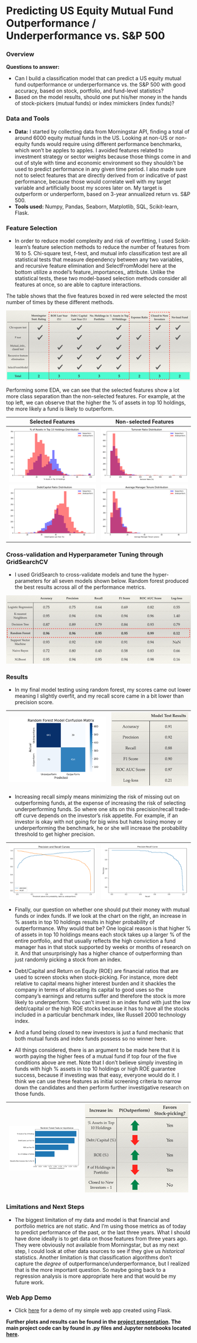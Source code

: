 # Predicting US Equity Mutual Fund Outperformance / Underperformance vs. S&P 500

### Overview

**Questions to answer:** 

- Can I build a classification model that can predict a US equity mutual fund outperformance or underperformance vs. the S&P 500 with good accuracy, based on stock, portfolio, and fund-level statistics?
- Based on the model results, should one put his/her money in the hands of stock-pickers (mutual funds) or index mimickers (index funds)?

### Data and Tools 

- **Data:** I started by collecting data from Morningstar API, finding a total of around 6000 equity mutual funds in the US. Looking at non-US or non-equity funds would require using different performance benchmarks, which won’t be apples to apples. I avoided features related to investment strategy or sector weights because those things come in and out of style with time and economic environment so they shouldn’t be used to predict performance in any given time period. I also made sure not to select features that are directly derived from or indicative of past performance, because those would correlate well with my target variable and artificially boost my scores later on. My target is outperform or underperform, based on 3-year annualized return vs. S&P 500.   
- **Tools used:** Numpy, Pandas, Seaborn, Matplotlib, SQL, Scikit-learn, Flask.

### Feature Selection

- In order to reduce model complexity and risk of overfitting, I used Scikit-learn’s feature selection methods to reduce the number of features from 16 to 5. Chi-square test, f-test, and mutual info classification test are all statistical tests that measure dependency between any two variables, and recursive feature elimination and SelectFromModel here at the bottom utilize a model’s feature_importances_ attribute. Unlike the statistical tests, these two model-based selection methods consider all features at once, so are able to capture interactions. 

The table shows that the five features boxed in red were selected the most number of times by these different methods.

![](Charts/feature_selection.png)

Performing some EDA, we can see that the selected features show a lot more class separation than the non-selected features. For example, at the top left, we can observe that the higher the % of assets in top 10 holdings, the more likely a fund is likely to outperform.

Selected Features | Non-selected Features
------------- | -------------
![](Charts/dist_assets_top10.png) | ![](Charts/dist_turnover.png)
![](Charts/dist_debt_to_capital.png) | ![](Charts/dist_manager_tenure.png)

### Cross-validation and Hyperparameter Tuning through GridSearchCV

-  I used GridSearch to cross-validate models and tune the hyper-parameters for all seven models shown below. Random forest produced the best results across all of the performance metrics.

![](Charts/choosing_the_best_model.png)

### Results

- In my final model testing using random forest, my scores came out lower meaning I slightly overfit, and my recall score came in a bit lower than precision score. 

![](Charts/test_confusion_matrix.png) | ![](Charts/model_test_results.png)
------------- | -------------

- Increasing recall simply means minimizing the risk of missing out on outperforming funds, at the expense of increasing the risk of selecting underperforming funds. So where one sits on this precision/recall trade-off curve depends on the investor’s risk appetite. For example, if an investor is okay with not going for big wins but hates losing money or underperforming the benchmark, he or she will increase the probability threshold to get higher precision.  

![](Charts/test_precision_recall_thres.png) | ![](Charts/test_precision_recall.png)
------------- | -------------

- Finally, our question on whether one should put their money with mutual funds or index funds. If we look at the chart on the right, an increase in % assets in top 10 holdings results in higher probability of outperformance. Why would that be? One logical reason is that higher % of assets in top 10 holdings means each stock takes up a larger % of the entire portfolio, and that usually reflects the high conviction a fund manager has in that stock supported by weeks or months of research on it. And that unsurprisingly has a higher chance of outperforming than just randomly picking a stock from an index. 

- Debt/Capital and Return on Equity (ROE) are financial ratios that are used to screen stocks when stock-picking. For instance, more debt relative to capital means higher interest burden and it shackles the company in terms of allocating its capital to good uses so the company’s earnings and returns suffer and therefore the stock is more likely to underperform. You can’t invest in an index fund with just the low debt/capital or the high ROE stocks because it has to have all the stocks included in a particular benchmark index, like Russell 2000 technology index.  

- And a fund being closed to new investors is just a fund mechanic that both mutual funds and index funds possess so no winner here.  

- All things considered, there is an argument to be made here that it is worth paying the higher fees of a mutual fund if top four of the five conditions above are met. Note that I don’t believe simply investing in funds with high % assets in top 10 holdings or high ROE guarantee success, because if investing was that easy, everyone would do it. I think we can use these features as initial screening criteria to narrow down the candidates and then perform further investigative research on those funds.  

![](Charts/feature_importance.png) | ![](Charts/favor_stock_picking.png)
------------- | -------------


### Limitations and Next Steps

- The biggest limitation of my data and model is that financial and portfolio metrics are not static. And I’m using those metrics as of today to predict performance of the past, or the last three years. What I should have done ideally is to get data on those features from three years ago. They were obviously not available from Morningstar, but as my next step, I could look at other data sources to see if they give us *historical* statistics. Another limitation is that classification algorithms don’t capture the *degree* of outperformance/underperformance, but I realized that is the more important question. So maybe going back to a regression analysis is more appropriate here and that would be my future work.

### Web App Demo

- Click [here](Web_app/web_app_demo.mov) for a demo of my simple web app created using Flask.


**Further plots and results can be found in the [project presentation](Presentation/Metis_Project3_PPT_vF.pdf). The main project code can by found in .py files and Jupyter notebooks located [here](Code).**



